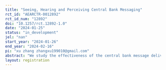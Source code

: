 ```yaml
---
title: "Seeing, Hearing and Perceiving Central Bank Messaging"
rct_id: "AEARCTR-0012892"
rct_id_num: "12892"
doi: "10.1257/rct.12892-1.0"
date: "2024-01-25"
status: "in_development"
jel: "nan"
start_year: "2024-01-26"
end_year: "2024-02-16"
pi: "xu zhang zhangxu199010@gmail.com"
abstract: "We study the effectiveness of the central bank message delivery on households' inflation, wage growth and interest rate expectations. We provide random subsets of participants in the Nielsen Homescan panel with video, one chart from the monetary policy report press conference. We ask their CPI inflation, wage growth, interest rate expectations before and after the treatment. This experiment allows us to assess to what extent these verbal and nonverbal communications in the different formats of communication alter the beliefs of households."
layout: registration
---
```


